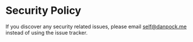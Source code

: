 # Security Policy

If you discover any security related issues, please email self@danpock.me instead of using the issue tracker.
